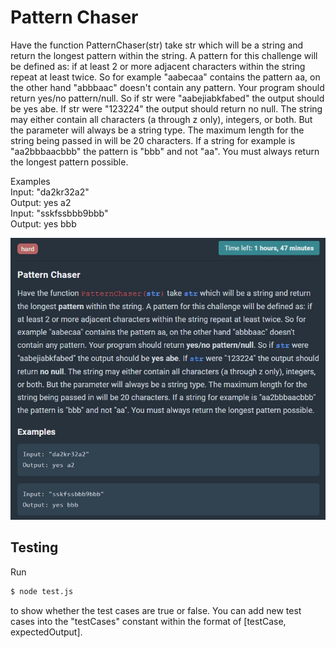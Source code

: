 # Pattern Chaser

Have the function PatternChaser(str) take str which will be a string and return the longest pattern within the string. A pattern for this challenge will be defined as: if at least 2 or more adjacent characters within the string repeat at least twice. So for example "aabecaa" contains the pattern aa, on the other hand "abbbaac" doesn't contain any pattern. Your program should return yes/no pattern/null. So if str were "aabejiabkfabed" the output should be yes abe. If str were "123224" the output should return no null. The string may either contain all characters (a through z only), integers, or both. But the parameter will always be a string type. The maximum length for the string being passed in will be 20 characters. If a string for example is "aa2bbbaacbbb" the pattern is "bbb" and not "aa". You must always return the longest pattern possible.

Examples  
Input: "da2kr32a2"  
Output: yes a2  
Input: "sskfssbbb9bbb"  
Output: yes bbb

![image info](patternChaser.jpg)

## Testing

Run

```sh
$ node test.js
```

to show whether the test cases are true or false. You can add new test cases into the "testCases" constant within the format of [testCase, expectedOutput].
